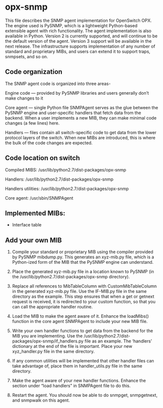 # opx-snmp



This file describes the SNMP agent implementation for OpenSwitch OPX.  The engine used is PySNMP, which is a lightweight Python-based extensible agent with rich functionality.  The agent implementation is also available in Python. Version 2 is currently supported, and will continue to be the default version of the agent.  Version 3 support will be available in the next release. The infrastructure supports implementation of any number of standard and proprietary MIBs, and users can extend it to support traps, snmpsets, and so on.



 



## Code organization



 



The SNMP agent code is organized into three areas-



 



Engine code — provided by PySNMP libraries and users
generally don’t make changes to it

Core agent — single Python file SNMPAgent serves as
the glue between the PySNMP engine and user-specific handlers that fetch data
from the backend. When a user implements a new MIB, they can make minimal code
changes (a few lines) here.

Handlers — files contain all switch-specific code to get data
from the lower protocol layers of the switch. When new MIBs are introduced,
this is where the bulk of the code changes are expected.







 



 



## Code location on switch



 



Compiled MIBS:                 /usr/lib/python2.7/dist-packages/opx-snmp



Handlers:                            /usr/lib/python2.7/dist-packages/opx-snmp



Handlers utilities:              /usr/lib/python2.7/dist-packages/opx-snmp



Core agent:                        /usr/sbin/SNMPAgent



 



## Implemented MIBs:



 



* Interface table



 



## Add your own MIB



 



1. Compile your standard or proprietary MIB using
the compiler provided by PySNMP mibdump.py.  This generates an xyz-mib.py
file, which is a Python-ized form of the MIB that the PySNMP engine can
understand.

2. Place the generated xyz-mib.py file in a
location known to PySNMP (in the /usr/lib/python2.7/dist-packages/opx-snmp
directory). 

3. Replace all references to MibTableColumn with CustomMibTableColumn
in the generated xyz-mib.py file. Use the IF-MIB.py file in the same directory
as the example. This step ensures that when a get or getnext request is
received, it is redirected to your custom function, so that you can call the
appropriate handler routine.

4. Load the MIB to make the agent aware of it.
Enhance the loadMibs() function in the core agent SNMPAgent to include your new
MIB file.

5. Write your own handler functions to get data
from the backend for the MIB you are implementing.  Use the
/usr/lib/python2.7/dist-packages/opx-snmp/if_handlers.py file as an
example.  The ‘handlers’ dictionary at the end of the file is important. 
Place your new xyz_handler.py file in the same directory.

6. If any common utilities will be implemented
that other handler files can take advantage of, place them in handler_utils.py
file in the same directory. 

7. Make the agent aware of your new handler
functions.  Enhance the section under “load handlers” in SNMPAgent file to
do this.

8. Restart the agent. You should now be able to
do snmpget, snmpgetnext, and snmpwalk on this agent.

















 




